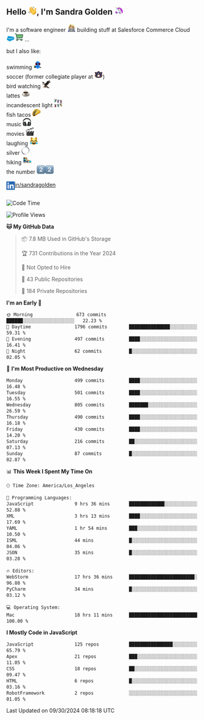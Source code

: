 ## Hello <img src="./static/emoji/wave.png" width="22" />, I'm Sandra Golden <img src="./static/emoji/unicorn-face.png" width="22" />

I'm a software engineer <img src="./static/emoji/female-technologist.png" width="22" /> building stuff at Salesforce Commerce Cloud <img src="./static/emoji/salesforce.png" width="22" /><img src="./static/emoji/commerce-cloud.png" width="22" />&nbsp;...

but I also like:<br/><br/>
swimming <img alt="swimming" src="./static/emoji/keep-swimming.png" width="22" /><br/>
soccer  (former collegiate player at <img src="./static/emoji/auburn.png" width="22" />)<br/>
bird watching <img src="./static/emoji/eagle.png" width="22" /><br/>
lattes <img src="./static/emoji/coffee.png" width="22" /><br/>
incandescent light <img src="./static/emoji/lights.png" width="22" /><br/>
fish tacos <img src="./static/emoji/taco.png" width="22" /><br/>
music <img src="./static/emoji/headphones.png" width="22" /><br/>
movies <img src="./static/emoji/movie-clapper.png" width="22" /><br/>
laughing <img src="./static/emoji/joy-cat.png" width="22" /><br/>
silver <img src="./static/emoji/silver-hoop.png" width="22" /><br/>
hiking <img src="./static/emoji/hiker.png" width="22" /><br/>
the number <img src="./static/emoji/two.png" width="22" /><img src="./static/emoji/two.png" width="22" />
<br/><br/>
<img align="left" alt="Sandra Golden | LinkedIn" width="22px" src="./static/emoji/linkedin.png" /> <a href="https://www.linkedin.com/in/sandragolden/">in/sandragolden</a>
<br/><br/>
<!--START_SECTION:waka-->
![Code Time](http://img.shields.io/badge/Code%20Time-625%20hrs%2013%20mins-blue)

![Profile Views](http://img.shields.io/badge/Profile%20Views-0-blue)

**🐱 My GitHub Data** 

> 📦 7.8 MB Used in GitHub's Storage 
 > 
> 🏆 731 Contributions in the Year 2024
 > 
> 🚫 Not Opted to Hire
 > 
> 📜 43 Public Repositories 
 > 
> 🔑 184 Private Repositories 
 > 
**I'm an Early 🐤** 

```text
🌞 Morning                673 commits         ██████░░░░░░░░░░░░░░░░░░░   22.23 % 
🌆 Daytime                1796 commits        ███████████████░░░░░░░░░░   59.31 % 
🌃 Evening                497 commits         ████░░░░░░░░░░░░░░░░░░░░░   16.41 % 
🌙 Night                  62 commits          █░░░░░░░░░░░░░░░░░░░░░░░░   02.05 % 
```
📅 **I'm Most Productive on Wednesday** 

```text
Monday                   499 commits         ████░░░░░░░░░░░░░░░░░░░░░   16.48 % 
Tuesday                  501 commits         ████░░░░░░░░░░░░░░░░░░░░░   16.55 % 
Wednesday                805 commits         ███████░░░░░░░░░░░░░░░░░░   26.59 % 
Thursday                 490 commits         ████░░░░░░░░░░░░░░░░░░░░░   16.18 % 
Friday                   430 commits         ████░░░░░░░░░░░░░░░░░░░░░   14.20 % 
Saturday                 216 commits         ██░░░░░░░░░░░░░░░░░░░░░░░   07.13 % 
Sunday                   87 commits          █░░░░░░░░░░░░░░░░░░░░░░░░   02.87 % 
```


📊 **This Week I Spent My Time On** 

```text
🕑︎ Time Zone: America/Los_Angeles

💬 Programming Languages: 
JavaScript               9 hrs 36 mins       █████████████░░░░░░░░░░░░   52.88 % 
XML                      3 hrs 13 mins       ████░░░░░░░░░░░░░░░░░░░░░   17.69 % 
YAML                     1 hr 54 mins        ███░░░░░░░░░░░░░░░░░░░░░░   10.50 % 
ISML                     44 mins             █░░░░░░░░░░░░░░░░░░░░░░░░   04.06 % 
JSON                     35 mins             █░░░░░░░░░░░░░░░░░░░░░░░░   03.28 % 

🔥 Editors: 
WebStorm                 17 hrs 36 mins      ████████████████████████░   96.88 % 
PyCharm                  34 mins             █░░░░░░░░░░░░░░░░░░░░░░░░   03.12 % 

💻 Operating System: 
Mac                      18 hrs 11 mins      █████████████████████████   100.00 % 
```

**I Mostly Code in JavaScript** 

```text
JavaScript               125 repos           ████████████████░░░░░░░░░   65.79 % 
Apex                     21 repos            ███░░░░░░░░░░░░░░░░░░░░░░   11.05 % 
CSS                      18 repos            ██░░░░░░░░░░░░░░░░░░░░░░░   09.47 % 
HTML                     6 repos             █░░░░░░░░░░░░░░░░░░░░░░░░   03.16 % 
RobotFramework           2 repos             ░░░░░░░░░░░░░░░░░░░░░░░░░   01.05 % 
```




 Last Updated on 09/30/2024 08:18:18 UTC
<!--END_SECTION:waka-->
